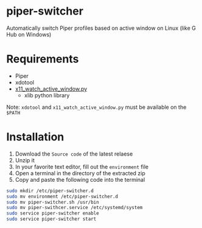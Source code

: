 # piper-switcher
Automatically switch Piper profiles based on active window on Linux (like G Hub on Windows)

# Requirements

- Piper
- xdotool
- [x11_watch_active_window.py](https://gist.github.com/dperelman/c1d3c966d397ff884abb8b3baf7990db)
	+ xlib python library

Note: `xdotool` and `x11_watch_active_window.py` must be available on the `$PATH`

# Installation

1. Download the `Source code` of the latest relaese
2. Unzip it
3. In your favorite text editor, fill out the `environment` file
4. Open a terminal in the directory of the extracted zip
5. Copy and paste the following code into the terminal
```bash
sudo mkdir /etc/piper-switcher.d
sudo mv environment /etc/piper-switcher.d
sudo mv piper-switcher.sh /usr/bin
sudo mv piper-swithcer.service /etc/systemd/system
sudo service piper-switcher enable
sudo service piper-switcher start
```
